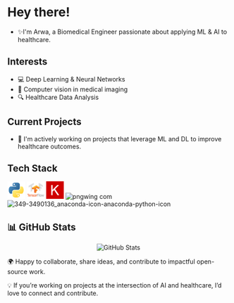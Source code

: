 # Hey there!

- ✨I'm Arwa, a Biomedical Engineer passionate about applying ML & AI to healthcare.

## Interests

- 💻 Deep Learning & Neural Networks
- 🩻 Computer vision in medical imaging
- 🔍 Healthcare Data Analysis

## Current Projects

- 🌱 I'm actively working on projects that leverage ML and DL to improve healthcare outcomes.


## Tech Stack  

<p align="left">
  <img src="https://raw.githubusercontent.com/github/explore/main/topics/python/python.png" width="40" height="40" alt="Python" />
  
  <img src="https://raw.githubusercontent.com/github/explore/main/topics/tensorflow/tensorflow.png" width="40" height="40" alt="TensorFlow" />
  
  <img src="https://raw.githubusercontent.com/github/explore/main/topics/keras/keras.png" width="40" height="40" alt="Keras" />
  
  <img width="85" height="85" alt="pngwing com" src="https://github.com/user-attachments/assets/02548fd1-43b0-477e-a842-286e166cc140" />
  
  <img width="40" height="40" alt="349-3490136_anaconda-icon-anaconda-python-icon" src="https://github.com/user-attachments/assets/6d7d5a67-0427-4435-929c-4612b53f42b1" />
  



</p>

## 📊 GitHub Stats

<p align="center">
  <img src="https://github-readme-stats.vercel.app/api?username=Arwa-2004&show_icons=true&theme=radical" alt="GitHub Stats" height="160" />
  
</p>



🌍 Happy to collaborate, share ideas, and contribute to impactful open-source work.

💡 If you’re working on projects at the intersection of AI and healthcare, I’d love to connect and contribute.





